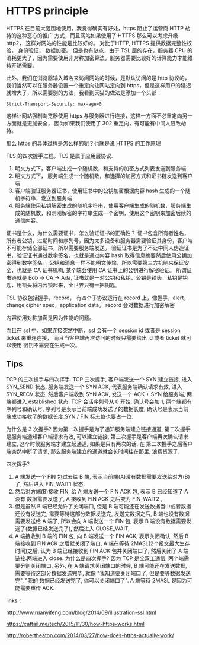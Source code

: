 # HTTPS principle

HTTPS 在目前大范围地使用，我觉得确实有好处，https 阻止了运营商 HTTP 劫持的这种恶心的推广
方式，而且网站如果使用了 HTTPS 那么可以考虑升级 http2， 这样对网站的性能是比较好的。
对比于HTTP, HTTPS 提供数据完整性校验， 身份验证， 数据加密。
但是也有缺点，由于 TSL 层的存在，服务器 CPU 的消耗更大了，因为需要使用非对称加密算法，服务器需要比较好的计算能力才能维持开销需要。

此外，我们在浏览器输入域名来访问网站的时候，是默认访问的是 http 协议的，我们当然可以在服务器设置一个重定向让网站定向到 https，但是这样用户的延迟就增大了，所以需要别的方法，我看到天猫的做法是添加一个头部：
```
Strict-Transport-Security: max-age=0
```
这样让网站强制浏览器使用 https 与服务器进行连接，这样一方面不必重定向另一方面就是更加安全，
因为如果我们使用了 302 重定向，有可能有中间人篡改劫持。

那么 https 的具体过程是怎么样的呢？也就是说 HTTPS 的工作原理

TLS 的四次握手过程。TLS 是属于应用层协议.
1. 明文方式下，客户端生成一个随机数，和支持的加密方式列表发送到服务端
2. 明文方式下， 服务端生成一个随机数，和选择的加密方式和证书链发送到客户端
3. 客户端验证服务器证书，使用证书中的公钥加密根据内容 hash 生成的一个随机字符串，发送到服务端
4. 服务端使用私钥解密生成的随机字符串，使用客户端生成的随机数，服务端生成的随机数，和刚刚解密的字符串生成一个密钥，使用这个密钥来加密后续的通信内容。

证书是什么，为什么需要证书，怎么验证证书的正确性？
证书包含所有者姓名，所有者公钥，过期时间和序列号，因为太多设备和服务器需要验证其身份，客户端不可能存储全部证书，所以需要服务端发送。
验证证书是为了不让中间人伪造证书，验证证书通过数字签名，也就是通过内容 hash 取得信息摘要然后使用公钥加密得到数字签名。
公钥和消息一样不能明文传输，所以需要第三方机制来保证安全，也就是 CA 证书机构, 某个端会使用 CA 证书上的公钥进行解密验证。
所谓证书链就是 Bob -> CA -> Ada, 证书就是一对公钥和私钥，公钥是锁头，私钥是钥匙，用锁头将内容锁起来，全世界只有一把钥匙。

TSL 协议包括握手，record， 有四个子协议运行在 record 上，像握手，alert， change cipher spec，application data。
record 会对数据进行加密解密

内容使用对称加密是因为性能的问题。

而且在 ssl 中，如果连接突然中断，ssl 会有一个 session id 或者是 session ticket 来重连连接， 而且当客户端再次访问的时候只需要给出 id 或者 ticket 就可以使用
密钥不需要在生成一次。

## Tips
TCP 的三次握手与四次挥手.
TCP 三次握手, 客户端发送一个 SYN 建立链接, 进入 SYN_SEND 状态, 服务端发送一个 SYN ACK, 代表服务端确认请求有效, 进入 SYN_RECV 状态, 然后客户端收到 SYN ACK, 发送一个 ACK + SYN
给服务端, 两端都进入 established 状态.
TCP 会话序列号从 0 开始, 确认号会加 1, 两个端都有序列号和确认号, 序列号是表示当前端成功发送了的数据长度, 确认号是表示当前端成功接收了的数据长度.SYN / FIN 标志位也要占一位.

为什么是 3 次握手?
因为第一次握手是为了通知服务端建立链接通道, 第二次握手是服务端通知客户端请求有效, 可以建立链接, 第三次握手是客户端再次确认请求建立, 这个时候服务端才建立起通道, 如果是只有两次的话, 在
第二次握手之后客户端突然中断了请求, 那么服务端建立的通道就会长时间挂在那里, 浪费资源了.

四次挥手?
1. A 端发送一个 FIN 包过去给 B 端, 表示当前端(A)没有数据需要发送给对方(B)了, 然后进入 FIN_WAIT1 状态, 
2. 然后对方端(B)接收 FIN, 给 A 端发送一个 FIN ACK 包, 表示 B 已经知道了 A 没有
数据需要发送了, A 接收到 FIN ACK 之后变为 FIN_WAIT2 , 
3. 但是虽然 B 端已经允许了关闭端口, 但是 B 端可能还在发送数据当中或者数据还没有发送完, 需要等待这部分数据发送完, 发送完数据之后, 
B 端也没有数据需要发送给 A 端了, 所以会向 A 端发送一个 FIN 包, 表示 B 端没有数据需要发送了(数据已经发送完了), 然后进入 CLOSE_WAIT, 
4. A 端接收到 B 端的 FIN 包, 向 B 端发送一个 FIN ACK, 表示关闭确认, 然后 B 端接收到 FIN ACK 之后就关闭了端口, A 端在等待 2MASL(2个报文最大生存时间)之后, 认为
B 端已经接收到 FIN ACK 包并关闭端口了, 然后关闭了 A 端链接.两端进入 close.
为什么是四次挥手?
因为 TCP 是全双工通信, 两个端需要分别关闭端口, 另外, 在 A 端请求关闭端口的时候, B 端可能还在发送数据, 需要等待这部分数据发送完毕, 就像 "我知道要关闭端口了, 但是要等数据发送完", "我的
数据已经发送完了, 你可以关闭端口了".
A 端等待 2MASL 是因为可能需要重传 ACK.


links：

http://www.ruanyifeng.com/blog/2014/09/illustration-ssl.html

https://cattail.me/tech/2015/11/30/how-https-works.html

http://robertheaton.com/2014/03/27/how-does-https-actually-work/


